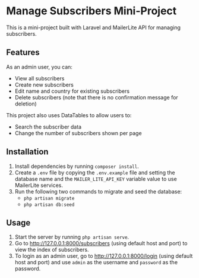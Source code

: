 # Manage Subscribers Mini-Project

This is a mini-project built with Laravel and MailerLite API for managing subscribers.

## Features

As an admin user, you can:

-   View all subscribers
-   Create new subscribers
-   Edit name and country for existing subscribers
-   Delete subscribers (note that there is no confirmation message for deletion)

This project also uses DataTables to allow users to:

-   Search the subscriber data
-   Change the number of subscribers shown per page

## Installation

1. Install dependencies by running `composer install`.
2. Create a `.env` file by copying the `.env.example` file and setting the database name and the `MAILER_LITE_API_KEY` variable value to use MailerLite services.
3. Run the following two commands to migrate and seed the database:
    - `php artisan migrate`
    - `php artisan db:seed`

## Usage

1. Start the server by running `php artisan serve`.
2. Go to http://127.0.0.1:8000/subscribers (using default host and port) to view the index of subscribers.
3. To login as an admin user, go to http://127.0.0.1:8000/login (using default host and port) and use `admin` as the username and `password` as the password.
